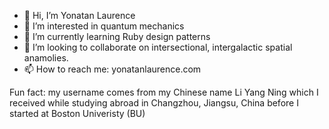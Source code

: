 - 👋 Hi, I’m Yonatan Laurence
- 👀 I’m interested in quantum mechanics
- 🌱 I’m currently learning Ruby design patterns
- 💞️ I’m looking to collaborate on intersectional, intergalactic spatial anamolies.
- 📫 How to reach me: yonatanlaurence.com

Fun fact: my username comes from my Chinese name Li Yang Ning which I received while studying abroad in Changzhou, Jiangsu, China before I started at Boston Univeristy (BU)

<!---
yangningBU/yangningBU is a ✨ special ✨ repository because its `README.md` (this file) appears on your GitHub profile.
You can click the Preview link to take a look at your changes.
--->

